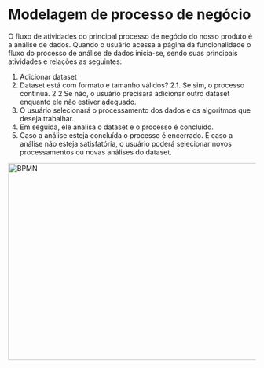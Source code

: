 # Modelagem de processo de negócio
O fluxo de atividades do principal processo de negócio do nosso produto é a análise de dados. Quando o usuário acessa a página da funcionalidade o fluxo do processo de análise de dados inicia-se, sendo suas principais atividades e relações as seguintes:
1. Adicionar dataset
2. Dataset está com formato e tamanho válidos?
   2.1. Se sim, o processo continua.
   2.2 Se não, o usuário precisará adicionar outro dataset enquanto ele não estiver adequado.
3. O usuário selecionará o processamento dos dados e os algoritmos que deseja trabalhar.
4. Em seguida, ele analisa o dataset e o processo é concluído.
5. Caso a análise esteja concluída o processo é encerrado. E caso a análise não esteja satisfatória, o usuário poderá selecionar novos processamentos ou novas análises do dataset.
<img src="https://github.com/4Banks/documentation/blob/main/images/bpmn.jpeg" alt="BPMN" width="1200" height="400">
